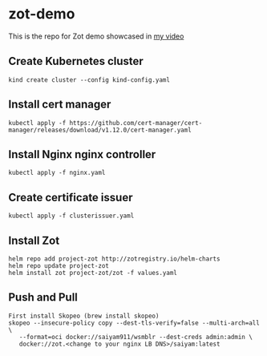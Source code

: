 # zot-demo
This is the repo for Zot demo showcased in [my video](https://youtu.be/zOjOF00aQSY)
## Create Kubernetes cluster
```
kind create cluster --config kind-config.yaml
```
## Install cert manager 
```
kubectl apply -f https://github.com/cert-manager/cert-manager/releases/download/v1.12.0/cert-manager.yaml
```

## Install Nginx nginx controller 
```
kubectl apply -f nginx.yaml
```
## Create certificate issuer
```
kubectl apply -f clusterissuer.yaml
```

## Install Zot 

```
helm repo add project-zot http://zotregistry.io/helm-charts
helm repo update project-zot
helm install zot project-zot/zot -f values.yaml
```

## Push and Pull 

```
First install Skopeo (brew install skopeo)
skopeo --insecure-policy copy --dest-tls-verify=false --multi-arch=all \
   --format=oci docker://saiyam911/wsmblr --dest-creds admin:admin \
   docker://zot.<change to your nginx LB DNS>/saiyam:latest
```

